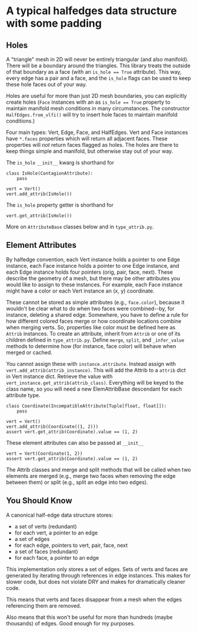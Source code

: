 # A typical halfedges data structure with some padding

## Holes

A "triangle" mesh in 2D will never be entirely triangular (and also manifold). There will be a boundary around the triangles. This library treats the outside of that boundary as a face (with an `is_hole == True` attribute). This way, every edge has a pair and a face, and the `is_hole` flags can be used to keep these hole faces out of your way.

Holes are useful for more than just 2D mesh boundaries, you can explicitly create holes (`Face` instances with an as `is_hole == True` property to maintain manifold mesh conditions in many circumstances. The constructor `HalfEdges.from_vlfi()` will try to insert hole faces to maintain manifold conditions.)

Four main types: Vert, Edge, Face, and HalfEdges. Vert and Face instances have `*.faces` properties which will return all adjacent faces. These properties will *not* return faces flagged as holes. The holes are there to keep things simple and manifold, but otherwise stay out of your way.

The `is_hole` `__init__` kwarg is shorthand for

    class IsHole(ContagionAttribute):
        pass

    vert = Vert()
    vert.add_attrib(IsHole())

The `is_hole` property getter is shorthand for

    vert.get_attrib(IsHole())

More on `AttributeBase` classes below and in `type_attrib.py`.

## Element Attributes

By halfedge convention, each Vert instance holds a pointer to one Edge instance, each Face instance holds a pointer to one Edge instance, and each Edge instance holds four pointers (orig, pair, face, next). These describe the geometry of a mesh, but there may be other attributes you would like to assign to these instances. For example, each Face instance might have a color or each Vert instance an (x, y) coordinate.

These cannot be stored as simple attributes (e.g., `face.color`), because it wouldn't be clear what to do when two faces were combined--by, for instance, deleting a shared edge. Somewhere, you have to define a rule for how different colored faces merge or how coordinate locations combine when merging verts. So, properties like color must be defined here as `Attrib` instances. To create an attribute, inherit from `Attrib` or one of its children defined in `type_attrib.py`. Define `merge`, `split`, and `_infer_value` methods to determine how (for instance, face color) will behave when merged or cached.

You cannot assign these with `instance.attribute`. Instead assign with `vert.add_attrib(attrib_instance)`. This will add the Attrib to a `attrib` dict in Vert instance dict. Retrieve the value with `vert_instance.get_attrib(attrib_class)`. Everything will be keyed to the class name, so you will need a new ElemAttribBase descendant for each attribute type.

    class Coordinate(IncompatibleAttribute[Tuple[float, float]]):
        pass

    vert = Vert()
    vert.add_attrib(Coordinate((1, 2)))
    assert vert.get_attrib(Coordinate).value == (1, 2)

These element attributes can also be passed at `__init__`

    vert = Vert(Coordinate(1, 2))
    assert vert.get_attrib(Coordinate).value == (1, 2)

The Attrib classes and merge and split methods that will be called when two elements are merged (e.g., merge two faces when removing the edge between them) or split (e.g., split an edge into two edges).

## You Should Know

A canonical half-edge data structure stores:

* a set of verts (redundant)
* for each vert, a pointer to an edge
* a set of edges
* for each edge, pointers to vert, pair, face, next
* a set of faces (redundant)
* for each face, a pointer to an edge

This implementation only stores a set of edges. Sets of verts and faces are generated by iterating through references in edge instances. This makes for slower code, but does not violate DRY and makes for dramatically cleaner code.

This means that verts and faces disappear from a mesh when the edges referencing them are removed.

Also means that this won't be useful for more than hundreds (maybe thousands) of edges. Good enough for my purposes.
